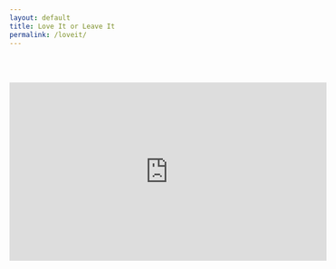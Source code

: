 ```yaml
---
layout: default
title: Love It or Leave It
permalink: /loveit/
---
```


<br>&nbsp;

<iframe width="560" height="315" src="https://www.youtube.com/embed/O87UxujHtok" title="YouTube video player" frameborder="0" allow="accelerometer; autoplay; clipboard-write; encrypted-media; gyroscope; picture-in-picture" allowfullscreen></iframe>